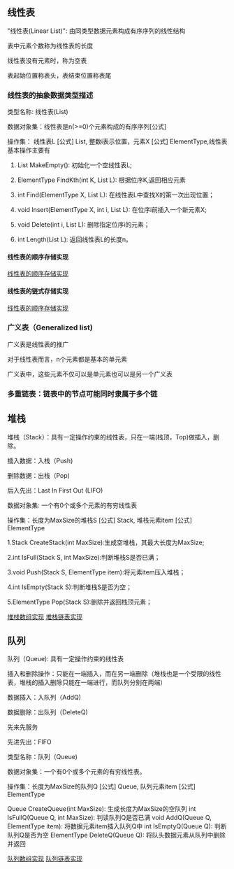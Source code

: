 ## 线性表

"线性表(Linear List)": 由同类型数据元素构成有序序列的线性结构

表中元素个数称为线性表的长度

线性表没有元素时，称为空表

表起始位置称表头，表结束位置称表尾



### 线性表的抽象数据类型描述

类型名称: 线性表(List)

数据对象集：线性表是n(>=0)个元素构成的有序序列[公式]

操作集： 线性表L [公式] List, 整数i表示位置，元素X [公式] ElementType,线性表基本操作主要有

1. List MakeEmpty(): 初始化一个空线性表L;
   
2. ElementType FindKth(int K, List L): 根据位序K,返回相应元素
   
3. int Find(ElementType X, List L): 在线性表L中查找X的第一次出现位置；

4. void Insert(ElementType X, int i, List L): 在位序i前插入一个新元素X;

5. void Delete(int i, List L): 删除指定位序i的元素；

6. int Length(List L): 返回线性表L的长度n。

#### 线性表的顺序存储实现
[线性表的顺序存储实现](./array.js)

#### 线性表的链式存储实现
[线性表的顺序存储实现](./linkedList.js)

### 广义表（Generalized list)

广义表是线性表的推广

对于线性表而言，n个元素都是基本的单元素

广义表中，这些元素不仅可以是单元素也可以是另一个广义表

### 多重链表：链表中的节点可能同时隶属于多个链

## 堆栈
堆栈（Stack）：具有一定操作约束的线性表，只在一端(栈顶，Top)做插入，删除。

插入数据：入栈（Push)

删除数据：出栈（Pop)

后入先出：Last In First Out (LIFO)

数据对象集: 一个有0个或多个元素的有穷线性表

操作集：长度为MaxSize的堆栈S [公式] Stack, 堆栈元素item [公式] ElementType

1.Stack CreateStack(int MaxSize):生成空堆栈，其最大长度为MaxSize;

2.int IsFull(Stack S, int MaxSize):判断堆栈S是否已满；

3.void Push(Stack S, ElementType item):将元素item压入堆栈；

4.int IsEmpty(Stack S):判断堆栈S是否为空；

5.ElementType Pop(Stack S):删除并返回栈顶元素；

[堆栈数组实现](./stack1.js)
[堆栈链表实现](./stack2.js)

## 队列
队列（Queue): 具有一定操作约束的线性表

插入和删除操作：只能在一端插入，而在另一端删除（堆栈也是一个受限的线性表，堆栈的插入删除只能在一端进行，而队列分别在两端）

数据插入：入队列（AddQ)

数据删除：出队列（DeleteQ)

先来先服务

先进先出：FIFO

类型名称：队列（Queue)



数据对象集：一个有0个或多个元素的有穷线性表。

操作集：长度为MaxSize的队列Q [公式] Queue, 队列元素item [公式] ElementType

Queue CreateQueue(int MaxSize): 生成长度为MaxSize的空队列
int IsFullQ(Queue Q, int MaxSize): 判读队列Q是否已满
void AddQ(Queue Q, ElementType item): 将数据元素item插入队列Q中
int IsEmptyQ(Queue Q): 判断队列Q是否为空
ElementType DeleteQ(Queue Q): 将队头数据元素从队列中删除并返回

[队列数组实现](./queue1.js)
[队列链表实现](./queue2.js)
